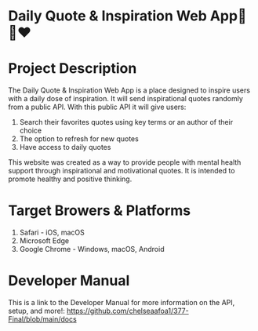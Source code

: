 # Daily Quote & Inspiration Web App🌄🌻❤️

# Project Description
The Daily Quote & Inspiration Web App is a place designed to inspire users with a daily dose of inspiration.
It will send inspirational quotes randomly from a public API. With this public API it will give users:
1. Search their favorites quotes using key terms or an author of their choice
2. The option to refresh for new quotes
3. Have access to daily quotes

This website was created as a way to provide people with mental health support through inspirational and motivational quotes.
It is intended to promote healthy and positive thinking.

# Target Browers & Platforms
1. Safari - iOS, macOS
2. Microsoft Edge
3. Google Chrome - Windows, macOS, Android

# Developer Manual
This is a link to the Developer Manual for more information on the API, setup, and more!: https://github.com/chelseaafoa1/377-Final/blob/main/docs
